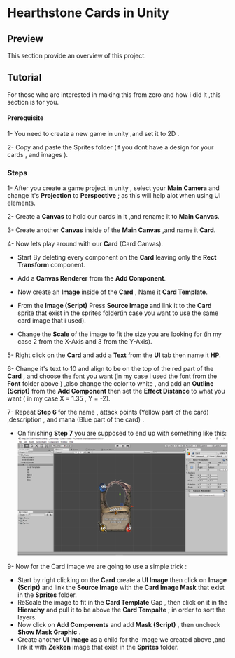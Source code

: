 # Hearthstone Cards in Unity

## Preview
This section provide an overview of this project.

## Tutorial
For those who are interested in making this from zero and how i did it ,this section is for you.
  #### Prerequisite
  1- You need to create a new game in unity ,and set it to 2D .
  
  2- Copy and paste the Sprites folder (if you dont have a design for your cards , and images ).
  
  ### Steps 
  1- After you create a game project in unity , select your **Main Camera** and change it's **Projection** to **Perspective** ; as this will help alot when using UI elements.
  
  2- Create a **Canvas** to hold our cards in it ,and rename it to **Main Canvas**.
  
  3- Create another **Canvas** inside of the **Main Canvas** ,and name it **Card**.
  
  4- Now lets play around with our **Card** (Card Canvas).
  
  - Start By deleting every component on the **Card** leaving only the **Rect Transform** component.
  
  - Add a **Canvas Renderer** from the **Add Component**.
   
  - Now create an **Image** inside of the **Card** , Name it **Card Template**.
   
  - From the **Image (Script)** Press **Source Image** and link it to the **Card** sprite that exist in the sprites folder(in case you want to use the same card image that i used).
  
  - Change the **Scale** of the image to fit the size you are looking for (in my case 2 from the X-Axis and 3 from the Y-Axis).
  
  5- Right click on the **Card** and add a **Text** from the **UI** tab then name it **HP**.
  
  6- Change it's text to 10 and align to be on the top of the red part of the **Card** , and choose the font you want (in my case i used the font from the **Font** folder above ) ,also change the color to white , and add an **Outline (Script)** from the **Add Component** then set the **Effect Distance** to what you want ( in my case X = 1.35 , Y = -2).
  
  7- Repeat **Step 6** for the name , attack points (Yellow part of the card) ,description , and mana (Blue part of the card) .
  - On finishing **Step 7** you are supposed to end up with something like this:
  ![](Screenshot_18.png)
  
  9- Now for the Card image we are going to use a simple trick :
  - Start by right clicking on the **Card** create a **UI Image** then click on **Image (Script)** and link the **Source Image** with the **Card Image Mask** that exist in the **Sprites** folder.
  - ReScale the image to fit in the **Card Template** Gap , then click on it in the **Hierachy** and pull it to be above the **Card Tempalte** ; in order to sort the layers.
  - Now click on **Add Components** and add **Mask (Script)** , then uncheck **Show Mask Graphic** .
  - Create another **UI Image** as a child for the Image we created above ,and link it with **Zekken** image that exist in the **Sprites** folder.
  
  
  
  
